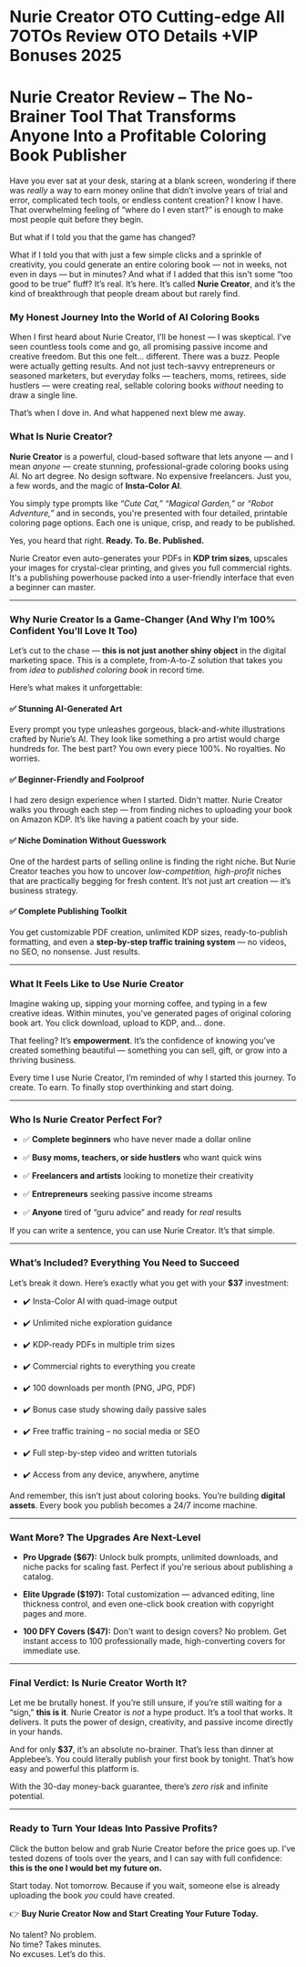 # Nurie Creator OTO Cutting-edge All 7OTOs Review OTO Details +VIP Bonuses 2025
<h1 class="" data-start="0" data-end="113"><strong data-start="2" data-end="113">Nurie Creator Review – The No-Brainer Tool That Transforms Anyone Into a Profitable Coloring Book Publisher</strong></h1>
<p class="" data-start="115" data-end="454">Have you ever sat at your desk, staring at a blank screen, wondering if there was <em data-start="197" data-end="205">really</em> a way to earn money online that didn’t involve years of trial and error, complicated tech tools, or endless content creation? I know I have. That overwhelming feeling of “where do I even start?” is enough to make most people quit before they begin.</p>
<p class="" data-start="456" data-end="505">But what if I told you that the game has changed?</p>
<p class="" data-start="507" data-end="882">What if I told you that with just a few simple clicks and a sprinkle of creativity, you could generate an entire coloring book — not in weeks, not even in days — but in minutes? And what if I added that this isn't some “too good to be true” fluff? It’s real. It’s here. It’s called <strong data-start="789" data-end="806">Nurie Creator</strong>, and it’s the kind of breakthrough that people dream about but rarely find.</p>

<h3 class="" data-start="884" data-end="945"><strong data-start="888" data-end="945">My Honest Journey Into the World of AI Coloring Books</strong></h3>
<p class="" data-start="947" data-end="1407">When I first heard about Nurie Creator, I’ll be honest — I was skeptical. I've seen countless tools come and go, all promising passive income and creative freedom. But this one felt... different. There was a buzz. People were actually getting results. And not just tech-savvy entrepreneurs or seasoned marketers, but everyday folks — teachers, moms, retirees, side hustlers — were creating real, sellable coloring books <em data-start="1367" data-end="1376">without</em> needing to draw a single line.</p>
<p class="" data-start="1409" data-end="1468">That’s when I dove in. And what happened next blew me away.</p>

<h3 class="" data-start="1470" data-end="1500"><strong data-start="1474" data-end="1500">What Is Nurie Creator?</strong></h3>
<p class="" data-start="1502" data-end="1778"><strong data-start="1502" data-end="1519">Nurie Creator</strong> is a powerful, cloud-based software that lets anyone — and I mean <em data-start="1586" data-end="1594">anyone</em> — create stunning, professional-grade coloring books using AI. No art degree. No design software. No expensive freelancers. Just you, a few words, and the magic of <strong data-start="1759" data-end="1777">Insta-Color AI</strong>.</p>
<p class="" data-start="1780" data-end="2004">You simply type prompts like <em data-start="1809" data-end="1840">“Cute Cat,” “Magical Garden,”</em> or <em data-start="1844" data-end="1864">“Robot Adventure,”</em> and in seconds, you're presented with four detailed, printable coloring page options. Each one is unique, crisp, and ready to be published.</p>
<p class="" data-start="2006" data-end="2062">Yes, you heard that right. <strong data-start="2033" data-end="2062">Ready. To. Be. Published.</strong></p>
<p class="" data-start="2064" data-end="2317">Nurie Creator even auto-generates your PDFs in <strong data-start="2111" data-end="2129">KDP trim sizes</strong>, upscales your images for crystal-clear printing, and gives you full commercial rights. It's a publishing powerhouse packed into a user-friendly interface that even a beginner can master.</p>


<hr class="" data-start="2319" data-end="2322" />

<h3 class="" data-start="2324" data-end="2415"><strong data-start="2328" data-end="2415">Why Nurie Creator Is a Game-Changer (And Why I’m 100% Confident You’ll Love It Too)</strong></h3>
<p class="" data-start="2417" data-end="2628">Let’s cut to the chase — <strong data-start="2442" data-end="2483">this is not just another shiny object</strong> in the digital marketing space. This is a complete, from-A-to-Z solution that takes you from <em data-start="2577" data-end="2583">idea</em> to <em data-start="2587" data-end="2612">published coloring book</em> in record time.</p>
<p class="" data-start="2630" data-end="2665">Here’s what makes it unforgettable:</p>

<h4 class="" data-start="2667" data-end="2705">✅ <strong data-start="2674" data-end="2703">Stunning AI-Generated Art</strong></h4>
<p class="" data-start="2706" data-end="2932">Every prompt you type unleashes gorgeous, black-and-white illustrations crafted by Nurie’s AI. They look like something a pro artist would charge hundreds for. The best part? You own every piece 100%. No royalties. No worries.</p>

<h4 class="" data-start="2934" data-end="2978">✅ <strong data-start="2941" data-end="2976">Beginner-Friendly and Foolproof</strong></h4>
<p class="" data-start="2979" data-end="3187">I had zero design experience when I started. Didn't matter. Nurie Creator walks you through each step — from finding niches to uploading your book on Amazon KDP. It’s like having a patient coach by your side.</p>

<h4 class="" data-start="3189" data-end="3236">✅ <strong data-start="3196" data-end="3234">Niche Domination Without Guesswork</strong></h4>
<p class="" data-start="3237" data-end="3491">One of the hardest parts of selling online is finding the right niche. But Nurie Creator teaches you how to uncover <em data-start="3353" data-end="3383">low-competition, high-profit</em> niches that are practically begging for fresh content. It’s not just art creation — it’s business strategy.</p>

<h4 class="" data-start="3493" data-end="3533">✅ <strong data-start="3500" data-end="3531">Complete Publishing Toolkit</strong></h4>
<p class="" data-start="3534" data-end="3718">You get customizable PDF creation, unlimited KDP sizes, ready-to-publish formatting, and even a <strong data-start="3630" data-end="3670">step-by-step traffic training system</strong> — no videos, no SEO, no nonsense. Just results.</p>


<hr class="" data-start="3720" data-end="3723" />

<h3 class="" data-start="3725" data-end="3772"><strong data-start="3729" data-end="3772">What It Feels Like to Use Nurie Creator</strong></h3>
<p class="" data-start="3774" data-end="3973">Imagine waking up, sipping your morning coffee, and typing in a few creative ideas. Within minutes, you’ve generated pages of original coloring book art. You click download, upload to KDP, and… done.</p>
<p class="" data-start="3975" data-end="4142">That feeling? It’s <strong data-start="3994" data-end="4009">empowerment</strong>. It’s the confidence of knowing you’ve created something beautiful — something you can sell, gift, or grow into a thriving business.</p>
<p class="" data-start="4144" data-end="4285">Every time I use Nurie Creator, I’m reminded of why I started this journey. To create. To earn. To finally stop overthinking and start doing.</p>


<hr class="" data-start="4287" data-end="4290" />

<h3 class="" data-start="4292" data-end="4333"><strong data-start="4296" data-end="4333">Who Is Nurie Creator Perfect For?</strong></h3>
<ul data-start="4335" data-end="4662">
 	<li class="" data-start="4335" data-end="4399">
<p class="" data-start="4337" data-end="4399">✅ <strong data-start="4339" data-end="4361">Complete beginners</strong> who have never made a dollar online</p>
</li>
 	<li class="" data-start="4400" data-end="4467">
<p class="" data-start="4402" data-end="4467">✅ <strong data-start="4404" data-end="4445">Busy moms, teachers, or side hustlers</strong> who want quick wins</p>
</li>
 	<li class="" data-start="4468" data-end="4538">
<p class="" data-start="4470" data-end="4538">✅ <strong data-start="4472" data-end="4499">Freelancers and artists</strong> looking to monetize their creativity</p>
</li>
 	<li class="" data-start="4539" data-end="4593">
<p class="" data-start="4541" data-end="4593">✅ <strong data-start="4543" data-end="4560">Entrepreneurs</strong> seeking passive income streams</p>
</li>
 	<li class="" data-start="4594" data-end="4662">
<p class="" data-start="4596" data-end="4662">✅ <strong data-start="4598" data-end="4608">Anyone</strong> tired of “guru advice” and ready for <em data-start="4646" data-end="4652">real</em> results</p>
</li>
</ul>
<p class="" data-start="4664" data-end="4737">If you can write a sentence, you can use Nurie Creator. It’s that simple.</p>


<hr class="" data-start="4739" data-end="4742" />

<h3 class="" data-start="4744" data-end="4799"><strong data-start="4748" data-end="4799">What’s Included? Everything You Need to Succeed</strong></h3>
<p class="" data-start="4801" data-end="4879">Let’s break it down. Here’s exactly what you get with your <strong data-start="4860" data-end="4867">$37</strong> investment:</p>

<ul data-start="4881" data-end="5319">
 	<li class="" data-start="4881" data-end="4925">
<p class="" data-start="4883" data-end="4925">✔️ Insta-Color AI with quad-image output</p>
</li>
 	<li class="" data-start="4926" data-end="4969">
<p class="" data-start="4928" data-end="4969">✔️ Unlimited niche exploration guidance</p>
</li>
 	<li class="" data-start="4970" data-end="5014">
<p class="" data-start="4972" data-end="5014">✔️ KDP-ready PDFs in multiple trim sizes</p>
</li>
 	<li class="" data-start="5015" data-end="5064">
<p class="" data-start="5017" data-end="5064">✔️ Commercial rights to everything you create</p>
</li>
 	<li class="" data-start="5065" data-end="5111">
<p class="" data-start="5067" data-end="5111">✔️ 100 downloads per month (PNG, JPG, PDF)</p>
</li>
 	<li class="" data-start="5112" data-end="5163">
<p class="" data-start="5114" data-end="5163">✔️ Bonus case study showing daily passive sales</p>
</li>
 	<li class="" data-start="5164" data-end="5217">
<p class="" data-start="5166" data-end="5217">✔️ Free traffic training – no social media or SEO</p>
</li>
 	<li class="" data-start="5218" data-end="5270">
<p class="" data-start="5220" data-end="5270">✔️ Full step-by-step video and written tutorials</p>
</li>
 	<li class="" data-start="5271" data-end="5319">
<p class="" data-start="5273" data-end="5319">✔️ Access from any device, anywhere, anytime</p>
</li>
</ul>
<p class="" data-start="5321" data-end="5462">And remember, this isn’t just about coloring books. You’re building <strong data-start="5389" data-end="5407">digital assets</strong>. Every book you publish becomes a 24/7 income machine.</p>


<hr class="" data-start="5464" data-end="5467" />

<h3 class="" data-start="5469" data-end="5515"><strong data-start="5473" data-end="5515">Want More? The Upgrades Are Next-Level</strong></h3>
<ul data-start="5517" data-end="5991">
 	<li class="" data-start="5517" data-end="5671">
<p class="" data-start="5519" data-end="5671"><strong data-start="5519" data-end="5541">Pro Upgrade ($67):</strong> Unlock bulk prompts, unlimited downloads, and niche packs for scaling fast. Perfect if you're serious about publishing a catalog.</p>
</li>
 	<li class="" data-start="5675" data-end="5830">
<p class="" data-start="5677" data-end="5830"><strong data-start="5677" data-end="5702">Elite Upgrade ($197):</strong> Total customization — advanced editing, line thickness control, and even one-click book creation with copyright pages and more.</p>
</li>
 	<li class="" data-start="5834" data-end="5991">
<p class="" data-start="5836" data-end="5991"><strong data-start="5836" data-end="5861">100 DFY Covers ($47):</strong> Don't want to design covers? No problem. Get instant access to 100 professionally made, high-converting covers for immediate use.</p>
</li>
</ul>

<hr class="" data-start="5993" data-end="5996" />

<h3 class="" data-start="5998" data-end="6047"><strong data-start="6002" data-end="6047">Final Verdict: Is Nurie Creator Worth It?</strong></h3>
<p class="" data-start="6049" data-end="6313">Let me be brutally honest. If you’re still unsure, if you’re still waiting for a “sign,” <strong data-start="6138" data-end="6152">this is it</strong>. Nurie Creator is <em data-start="6171" data-end="6176">not</em> a hype product. It’s a tool that works. It delivers. It puts the power of design, creativity, and passive income directly in your hands.</p>
<p class="" data-start="6315" data-end="6507">And for only <strong data-start="6328" data-end="6335">$37</strong>, it’s an absolute no-brainer. That’s less than dinner at Applebee’s. You could literally publish your first book by tonight. That’s how easy and powerful this platform is.</p>
<p class="" data-start="6509" data-end="6590">With the 30-day money-back guarantee, there’s <em data-start="6555" data-end="6566">zero risk</em> and infinite potential.</p>


<hr class="" data-start="6592" data-end="6595" />

<h3 class="" data-start="6597" data-end="6651"><strong data-start="6601" data-end="6651">Ready to Turn Your Ideas Into Passive Profits?</strong></h3>
<p class="" data-start="6653" data-end="6850">Click the button below and grab Nurie Creator before the price goes up. I’ve tested dozens of tools over the years, and I can say with full confidence: <strong data-start="6805" data-end="6850">this is the one I would bet my future on.</strong></p>
<p class="" data-start="6852" data-end="6968">Start today. Not tomorrow. Because if you wait, someone else is already uploading the book <em data-start="6943" data-end="6948">you</em> could have created.</p>
<p class="" data-start="6970" data-end="7036">👉 <strong data-start="6973" data-end="7036">Buy Nurie Creator Now and Start Creating Your Future Today.</strong></p>
<p class="" data-start="7038" data-end="7115">No talent? No problem.<br data-start="7060" data-end="7063" />No time? Takes minutes.<br data-start="7086" data-end="7089" />No excuses. Let’s do this.</p>
